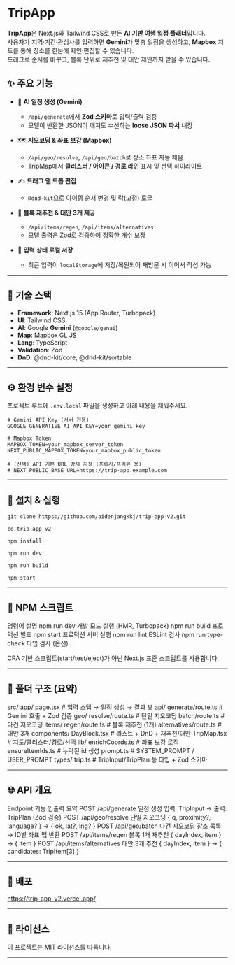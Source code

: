 # TripApp

**TripApp**은 Next.js와 Tailwind CSS로 만든 **AI 기반 여행 일정 플래너**입니다.  
사용자가 지역·기간·관심사를 입력하면 **Gemini**가 맞춤 일정을 생성하고, **Mapbox** 지도를 통해 장소를 한눈에 확인·편집할 수 있습니다.  
드래그로 순서를 바꾸고, 블록 단위로 재추천 및 대안 제안까지 받을 수 있습니다.

## ✨ 주요 기능

- 🧠 **AI 일정 생성 (Gemini)**  
  - `/api/generate`에서 **Zod 스키마**로 입력/출력 검증  
  - 모델이 반환한 JSON이 깨져도 수선하는 **loose JSON 파서** 내장

- 🗺 **지오코딩 & 좌표 보강 (Mapbox)**  
  - `/api/geo/resolve`, `/api/geo/batch`로 장소 좌표 자동 채움  
  - TripMap에서 **클러스터 / 아이콘 / 경로 라인** 표시 및 선택 하이라이트

- ✍️ **드래그 앤 드롭 편집**  
  - `@dnd-kit`으로 아이템 순서 변경 및 락(고정) 토글

- 🔄 **블록 재추천 & 대안 3개 제공**  
  - `/api/items/regen`, `/api/items/alternatives`  
  - 모델 출력은 Zod로 검증하여 정확한 개수 보장

- 💾 **입력 상태 로컬 저장**  
  - 최근 입력이 `localStorage`에 저장/복원되어 재방문 시 이어서 작성 가능

---

## 🧱 기술 스택

- **Framework**: Next.js 15 (App Router, Turbopack)  
- **UI**: Tailwind CSS  
- **AI**: Google **Gemini** (`@google/genai`)  
- **Map**: Mapbox GL JS  
- **Lang**: TypeScript  
- **Validation**: Zod  
- **DnD**: @dnd-kit/core, @dnd-kit/sortable

---

## ⚙️ 환경 변수 설정

프로젝트 루트에 `.env.local` 파일을 생성하고 아래 내용을 채워주세요.

```env
# Gemini API Key (서버 전용)
GOOGLE_GENERATIVE_AI_API_KEY=your_gemini_key

# Mapbox Token
MAPBOX_TOKEN=your_mapbox_server_token
NEXT_PUBLIC_MAPBOX_TOKEN=your_mapbox_public_token

# (선택) API 기본 URL 강제 지정 (프록시/프리뷰 용)
# NEXT_PUBLIC_BASE_URL=https://trip-app.example.com
```
---

## 🧭 설치 & 실행

```
git clone https://github.com/aidenjangkkj/trip-app-v2.git

cd trip-app-v2

npm install

npm run dev

npm run build

npm start
```
---

## 📜 NPM 스크립트
명령어	설명
npm run dev	개발 모드 실행 (HMR, Turbopack)
npm run build	프로덕션 빌드
npm start	프로덕션 서버 실행
npm run lint	ESLint 검사
npm run type-check	타입 검사 (옵션)

CRA 기반 스크립트(start/test/eject)가 아닌 Next.js 표준 스크립트를 사용합니다.

---

## 📂 폴더 구조 (요약)
src/
  app/
    page.tsx                        # 입력 스텝 → 일정 생성 → 결과 뷰
    api/
      generate/route.ts             # Gemini 호출 + Zod 검증
      geo/
        resolve/route.ts            # 단일 지오코딩
        batch/route.ts              # 다건 지오코딩
      items/
        regen/route.ts              # 블록 재추천 (1개)
        alternatives/route.ts       # 대안 3개
  components/
    DayBlock.tsx                    # 리스트 + DnD + 재추천/대안
    TripMap.tsx                     # 지도/클러스터/경로/선택
  lib/
    enrichCoords.ts                 # 좌표 보강 로직
    ensureItemIds.ts                # 누락된 id 생성
    prompt.ts                       # SYSTEM_PROMPT / USER_PROMPT
  types/
    trip.ts                         # TripInput/TripPlan 등 타입 + Zod 스키마
    
---

## 🌐 API 개요
Endpoint	기능	입출력 요약
POST /api/generate	일정 생성	입력: TripInput → 출력: TripPlan (Zod 검증)
POST /api/geo/resolve	단일 지오코딩	{ q, proximity?, language? } → { ok, lat?, lng? }
POST /api/geo/batch	다건 지오코딩	장소 목록 → ID별 좌표 맵 반환
POST /api/items/regen	블록 1개 재추천	{ dayIndex, item } → { item }
POST /api/items/alternatives	대안 3개 추천	{ dayIndex, item } → { candidates: TripItem[3] }

---

## 🚀 배포

https://trip-app-v2.vercel.app/

---

## 📄 라이선스

이 프로젝트는 MIT 라이선스를 따릅니다.

---

